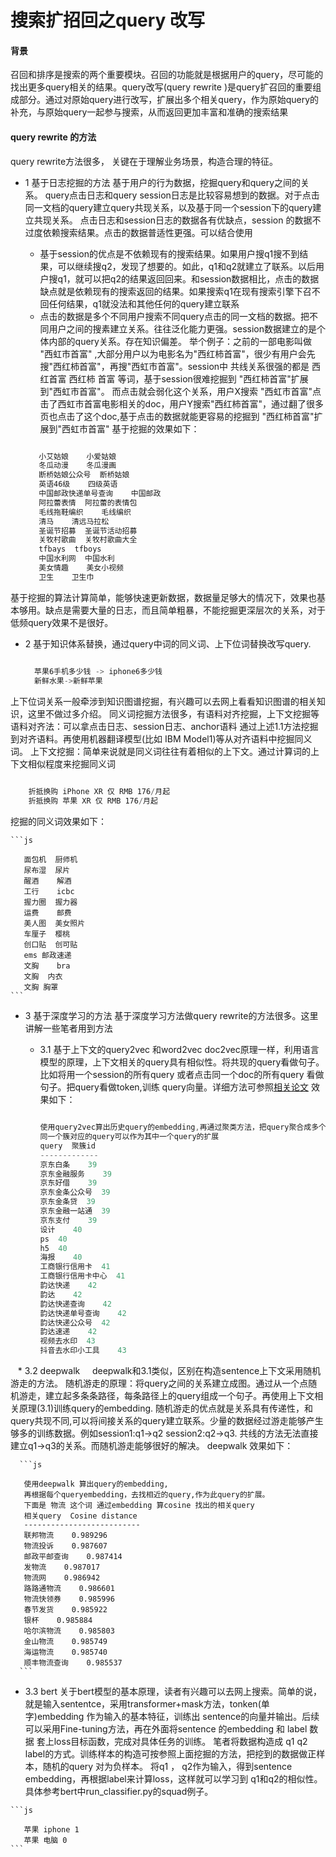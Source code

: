 # 搜索扩招回之query 改写#### 背景   召回和排序是搜索的两个重要模块。召回的功能就是根据用户的query，尽可能的找出更多query相关的结果。query改写(query rewrite )是query扩召回的重要组成部分。通过对原始query进行改写，扩展出多个相关query，作为原始query的补充，与原始query一起参与搜索，从而返回更加丰富和准确的搜索结果   #### query rewrite 的方法 query rewrite方法很多， 关键在于理解业务场景，构造合理的特征。   * 1 基于日志挖掘的方法  基于用户的行为数据，挖掘query和query之间的关系。  query点击日志和query session日志是比较容易想到的数据。对于点击同一文档的query建立query共现关系，以及基于同一个session下的query建立共现关系。  点击日志和session日志的数据各有优缺点，session 的数据不过度依赖搜索结果。点击的数据普适性更强。可以结合使用  * 基于session的优点是不依赖现有的搜索结果。如果用户搜q1搜不到结果，可以继续搜q2，发现了想要的。如此，q1和q2就建立了联系。以后用户搜q1，就可以把q2的结果返回回来。和session数据相比，点击的数据 缺点就是依赖现有的搜索返回的结果。如果搜索q1在现有搜索引擎下召不回任何结果，q1就没法和其他任何的query建立联系  * 点击的数据是多个不同用户搜索不同query点击的同一文档的数据。把不同用户之间的搜素建立关系。往往泛化能力更强。session数据建立的是个体内部的query关系。存在知识偏差。 举个例子：之前的一部电影叫做 "西虹市首富" ,大部分用户以为电影名为"西红柿首富"，很少有用户会先搜"西红柿首富"，再搜"西虹市首富"。session中 共线关系很强的都是  西红首富 西红柿 首富 等词，基于session很难挖掘到 "西红柿首富"扩展到"西虹市首富"。 而点击就会弱化这个关系，用户X搜索 "西虹市首富"点击了西虹市首富电影相关的doc，用户Y搜索"西红柿首富"，通过翻了很多页也点击了这个doc,基于点击的数据就能更容易的挖掘到 "西红柿首富"扩展到"西虹市首富"  基于挖掘的效果如下：    ```js     小艾姑娘    小爱姑娘     冬瓜动漫    冬瓜漫画     断桥姑娘公众号  断桥姑娘     英语46级    四级英语     中国邮政快递单号查询    中国邮政     阿拉蕾表情  阿拉蕾的表情包     毛线拖鞋编织    毛线编织     清马    清远马拉松     圣诞节招募  圣诞节活动招募     关牧村歌曲  关牧村歌曲大全     tfbays  tfboys     中国水利网  中国水利     美女情趣    美女小视频     卫生    卫生巾    ```基于挖掘的算法计算简单，能够快速更新数据，数据量足够大的情况下，效果也基本够用。缺点是需要大量的日志，而且简单粗暴，不能挖掘更深层次的关系，对于低频query效果不是很好。      * 2 基于知识体系替换，通过query中词的同义词、上下位词替换改写query.       ```js      苹果6手机多少钱 -> iphone6多少钱       新鲜水果->新鲜苹果         ```  上下位词关系一般牵涉到知识图谱挖掘，有兴趣可以去网上看看知识图谱的相关知识，这里不做过多介绍。同义词挖掘方法很多，有语料对齐挖掘，上下文挖掘等  语料对齐法：可以拿点击日志、session日志、anchor语料 通过上述1.1方法挖掘到对齐语料。再使用机器翻译模型(比如 IBM Model1)等从对齐语料中挖掘同义词。  上下文挖掘：简单来说就是同义词往往有着相似的上下文。通过计算词的上下文相似程度来挖掘同义词     ```js           折抵换购 iPhone XR 仅 RMB 176/月起         折抵换购 苹果 XR 仅 RMB 176/月起      ```    挖掘的同义词效果如下：      ```js       面包机  厨师机       尿布湿  尿片       醒酒    解酒       工行    icbc       握力圈  握力器       运费    邮费       美人图  美女照片       车厘子  樱桃       创口贴  创可贴       ems 邮政速递       文胸    bra       文胸  内衣       文胸 胸罩    ```* 3 基于深度学习的方法   基于深度学习方法做query rewrite的方法很多。这里讲解一些笔者用到方法   * 3.1 基于上下文的query2vec      和word2vec doc2vec原理一样，利用语言模型的原理，上下文相关的query具有相似性。将共现的query看做句子。比如将用一个session的所有query 或者点击同一个doc的所有query 看做句子。把query看做token,训练 query向量。详细方法可参照[相关论文](https://astro.temple.edu/~tuc17157/pdfs/grbovic2015sigir.pdf)      效果如下：        ```js            使用query2vec算出历史query的embedding,再通过聚类方法，把query聚合成多个簇，      同一个簇对应的query可以作为其中一个query的扩展      query  聚簇id      -------------      京东白条    39      京东金融服务    39      京东好借    39      京东金条公众号  39      京东金条贷  39      京东金融一站通  39      京东支付    39      设计    40      ps  40      h5  40      海报    40      工商银行信用卡  41      工商银行信用卡中心  41      韵达快递    42      韵达    42      韵达快递查询    42      韵达快递单号查询    42      韵达快递公众号  42      韵达速递    42      视频去水印  43      抖音去水印小工具    43      ```         * 3.2 deepwalk      deepwalk和3.1类似，区别在构造sentence上下文采用随机游走的方法。      随机游走的原理：将query之间的关系建立成图。通过从一个点随机游走，建立起多条条路径，每条路径上的query组成一个句子。再使用上下文相关原理(3.1)训练query的embedding.      随机游走的优点就是关系具有传递性，和query共现不同,可以将间接关系的query建立联系。少量的数据经过游走能够产生够多的训练数据。例如session1:q1->q2 session2:q2->q3. 共线的方法无法直接建立q1->q3的关系。而随机游走能够很好的解决。      deepwalk 效果如下：            ```js       使用deepwalk 算出query的embedding,       再根据每个queryembedding，去找相近的query,作为此query的扩展。       下面是 物流 这个词 通过embedding 算cosine 找出的相关query       相关query  Cosine distance       --------------------------       联邦物流    0.989296       物流投诉    0.987607       邮政平邮查询    0.987414       发物流    0.987017       物流网    0.986942       路路通物流    0.986601       物流快领券    0.985996       春节发货    0.985922       银杯    0.985884       哈尔滨物流    0.985803       金山物流    0.985749       海运物流    0.985740       顺丰物流查询    0.985537      ```   * 3.3 bert   关于bert模型的基本原理，读者有兴趣可以去网上搜索。简单的说，就是输入sententce，采用transformer+mask方法，tonken(单字)embedding 作为输入的基本特征，训练出 sentence的向量并输出。后续可以采用Fine-tuning方法，再在外面将sentence 的embedding 和 label 数据 套上loss目标函数，完成对具体任务的训练。   笔者将数据构造成 q1 q2 label的方式。训练样本的构造可按参照上面挖掘的方法，把挖到的数据做正样本，随机的query 对为负样本。 将q1 ， q2作为输入，得到sentence embedding，再根据label来计算loss，这样就可以学习到 q1和q2的相似性。   具体参考bert中run_classifier.py的squad例子。        ```js       苹果 iphone 1       苹果 电脑 0    ```